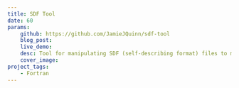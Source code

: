 ```yaml
---
title: SDF Tool
date: 60
params:
    github: https://github.com/JamieJQuinn/sdf-tool
    blog_post: 
    live_demo: 
    desc: Tool for manipulating SDF (self-describing format) files to make analysis easier.
    cover_image:
project_tags:
    - Fortran
---
```

